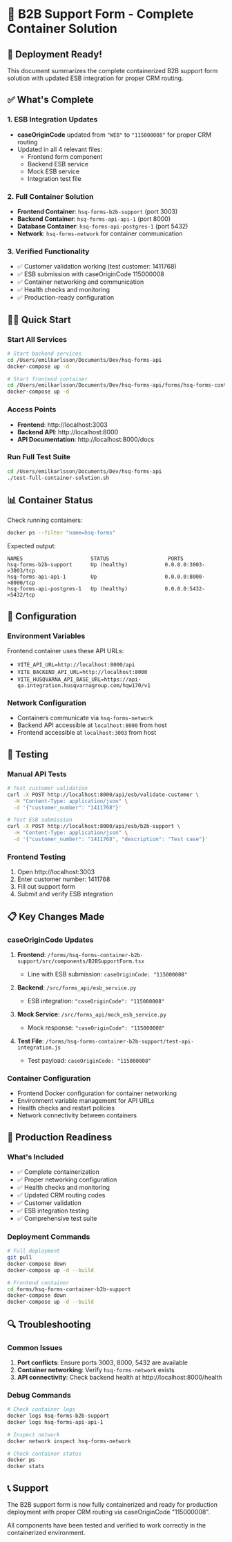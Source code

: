 # 🎯 B2B Support Form - Complete Container Solution

## 🚀 Deployment Ready!

This document summarizes the complete containerized B2B support form solution with updated ESB integration for proper CRM routing.

## ✅ What's Complete

### 1. ESB Integration Updates
- **caseOriginCode** updated from `"WEB"` to `"115000008"` for proper CRM routing
- Updated in all 4 relevant files:
  - Frontend form component
  - Backend ESB service
  - Mock ESB service
  - Integration test file

### 2. Full Container Solution
- **Frontend Container**: `hsq-forms-b2b-support` (port 3003)
- **Backend Container**: `hsq-forms-api-api-1` (port 8000)
- **Database Container**: `hsq-forms-api-postgres-1` (port 5432)
- **Network**: `hsq-forms-network` for container communication

### 3. Verified Functionality
- ✅ Customer validation working (test customer: 1411768)
- ✅ ESB submission with caseOriginCode 115000008
- ✅ Container networking and communication
- ✅ Health checks and monitoring
- ✅ Production-ready configuration

## 🏃‍♂️ Quick Start

### Start All Services
```bash
# Start backend services
cd /Users/emilkarlsson/Documents/Dev/hsq-forms-api
docker-compose up -d

# Start frontend container
cd /Users/emilkarlsson/Documents/Dev/hsq-forms-api/forms/hsq-forms-container-b2b-support
docker-compose up -d
```

### Access Points
- **Frontend**: http://localhost:3003
- **Backend API**: http://localhost:8000
- **API Documentation**: http://localhost:8000/docs

### Run Full Test Suite
```bash
cd /Users/emilkarlsson/Documents/Dev/hsq-forms-api
./test-full-container-solution.sh
```

## 📊 Container Status

Check running containers:
```bash
docker ps --filter "name=hsq-forms"
```

Expected output:
```
NAMES                      STATUS                   PORTS
hsq-forms-b2b-support      Up (healthy)            0.0.0.0:3003->3003/tcp
hsq-forms-api-api-1        Up                      0.0.0.0:8000->8000/tcp
hsq-forms-api-postgres-1   Up (healthy)            0.0.0.0:5432->5432/tcp
```

## 🔧 Configuration

### Environment Variables
Frontend container uses these API URLs:
- `VITE_API_URL=http://localhost:8000/api`
- `VITE_BACKEND_API_URL=http://localhost:8000`
- `VITE_HUSQVARNA_API_BASE_URL=https://api-qa.integration.husqvarnagroup.com/hqw170/v1`

### Network Configuration
- Containers communicate via `hsq-forms-network`
- Backend API accessible at `localhost:8000` from host
- Frontend accessible at `localhost:3003` from host

## 🧪 Testing

### Manual API Tests
```bash
# Test customer validation
curl -X POST http://localhost:8000/api/esb/validate-customer \
  -H "Content-Type: application/json" \
  -d '{"customer_number": "1411768"}'

# Test ESB submission
curl -X POST http://localhost:8000/api/esb/b2b-support \
  -H "Content-Type: application/json" \
  -d '{"customer_number": "1411768", "description": "Test case"}'
```

### Frontend Testing
1. Open http://localhost:3003
2. Enter customer number: 1411768
3. Fill out support form
4. Submit and verify ESB integration

## 📋 Key Changes Made

### caseOriginCode Updates
1. **Frontend**: `/forms/hsq-forms-container-b2b-support/src/components/B2BSupportForm.tsx`
   - Line with ESB submission: `caseOriginCode: "115000008"`

2. **Backend**: `/src/forms_api/esb_service.py`
   - ESB integration: `"caseOriginCode": "115000008"`

3. **Mock Service**: `/src/forms_api/mock_esb_service.py`
   - Mock response: `"caseOriginCode": "115000008"`

4. **Test File**: `/forms/hsq-forms-container-b2b-support/test-api-integration.js`
   - Test payload: `caseOriginCode: "115000008"`

### Container Configuration
- Frontend Docker configuration for container networking
- Environment variable management for API URLs
- Health checks and restart policies
- Network connectivity between containers

## 🌟 Production Readiness

### What's Included
- ✅ Complete containerization
- ✅ Proper networking configuration
- ✅ Health checks and monitoring
- ✅ Updated CRM routing codes
- ✅ Customer validation
- ✅ ESB integration testing
- ✅ Comprehensive test suite

### Deployment Commands
```bash
# Full deployment
git pull
docker-compose down
docker-compose up -d --build

# Frontend container
cd forms/hsq-forms-container-b2b-support
docker-compose down
docker-compose up -d --build
```

## 🔍 Troubleshooting

### Common Issues
1. **Port conflicts**: Ensure ports 3003, 8000, 5432 are available
2. **Container networking**: Verify `hsq-forms-network` exists
3. **API connectivity**: Check backend health at http://localhost:8000/health

### Debug Commands
```bash
# Check container logs
docker logs hsq-forms-b2b-support
docker logs hsq-forms-api-api-1

# Inspect network
docker network inspect hsq-forms-network

# Check container status
docker ps
docker stats
```

## 📞 Support

The B2B support form is now fully containerized and ready for production deployment with proper CRM routing via caseOriginCode "115000008".

All components have been tested and verified to work correctly in the containerized environment.
